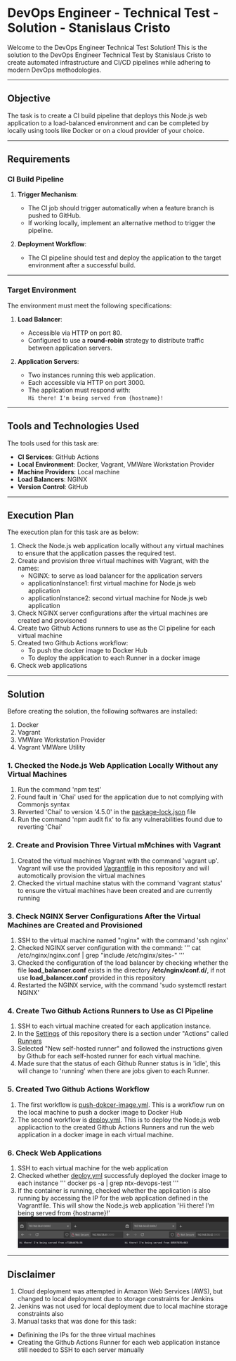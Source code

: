 # DevOps Engineer - Technical Test - Solution - Stanislaus Cristo

Welcome to the DevOps Engineer Technical Test Solution! 
This is the solution to the DevOps Engineer Technical Test by Stanislaus Cristo to create automated infrastructure and CI/CD pipelines while adhering to modern DevOps methodologies.

---

## Objective

The task is to create a CI build pipeline that deploys this Node.js web application to a load-balanced environment and can be completed by locally using tools like Docker or on a cloud provider of your choice.

---

## Requirements

### CI Build Pipeline

1. **Trigger Mechanism**:  
   - The CI job should trigger automatically when a feature branch is pushed to GitHub.  
   - If working locally, implement an alternative method to trigger the pipeline.

2. **Deployment Workflow**:  
   - The CI pipeline should test and deploy the application to the target environment after a successful build.

---

### Target Environment

The environment must meet the following specifications:

1. **Load Balancer**:
   - Accessible via HTTP on port 80.
   - Configured to use a **round-robin** strategy to distribute traffic between application servers.

2. **Application Servers**:
   - Two instances running this web application.
   - Each accessible via HTTP on port 3000.
   - The application must respond with:  
     `Hi there! I'm being served from {hostname}!`

---

## Tools and Technologies Used

The tools used for this task are:

- **CI Services**: GitHub Actions
- **Local Environment**: Docker, Vagrant, VMWare Workstation Provider
- **Machine Providers**: Local machine
- **Load Balancers**: NGINX
- **Version Control**: GitHub

---

## Execution Plan
The execution plan for this task are as below:
1. Check the Node.js web application locally without any virtual machines to ensure that the application passes the required test.
1. Create and provision three virtual machines with Vagrant, with the names:
   - NGINX: to serve as load balancer for the application servers
   - applicationInstance1: first virtual machine for Node.js web application
   - applicationInstance2: second virtual machine for Node.js web application
2. Check NGINX server configurations after the virtual machines are created and provisoned
3. Create two Github Actions runners to use as the CI pipeline for each virtual machine
4. Created two Github Actions workflow:
   - To push the docker image to Docker Hub
   - To deploy the application to each Runner in a docker image
5. Check web applications

---

## Solution

Before creating the solution, the following softwares are installed:
1. Docker
2. Vagrant
3. VMWare Workstation Provider
4. Vagrant VMWare Utility

### 1. Checked the Node.js Web Application Locally Without any Virtual Machines
1. Run the command 'npm test'
2. Found fault in 'Chai' used for the application due to not complying with Commonjs syntax
3. Reverted 'Chai' to version '4.5.0' in the [package-lock.json](package-lock.json) file
4. Run the command 'npm audit fix' to fix any vulnerabilities found due to reverting 'Chai'
   
### 2. Create and Provision Three Virtual mMchines with Vagrant
1. Created the virtual machines Vagrant with the command 'vagrant up'. Vagrant will use the provided [Vagrantfile](Vagrantfile) in this repository and will automotically provision the virtual machines
2. Checked the virtual machine status with the command 'vagrant status' to ensure the virtual machines have been created and are currently running

### 3. Check NGINX Server Configurations After the Virtual Machines are Created and Provisioned
1. SSH to the virtual machine named "nginx" with the command 'ssh nginx'
2. Checked NGINX server configuration with the command:
   '''
   cat /etc/nginx/nginx.conf | grep "include /etc/nginx/sites-"
   '''
3. Checked the configuration of the load balancer by checking whether the file **load_balancer.conf** exists in the directory **/etc/nginx/conf.d/**, if not use **load_balancer.conf** provided in this repository
4. Restarted the NGINX service, with the command 'sudo systemctl restart NGINX'

### 4. Create Two Github Actions Runners to Use as CI Pipeline
1. SSH to each virtual machine created for each application instance.
2. In the [Settings](https://github.com/stacristo/ntx-devops-test/settings) of this repository there is a section under "Actions" called [Runners](https://github.com/stacristo/ntx-devops-test/settings/actions/runners)
3. Selected "New self-hosted runner" and followed the instructions given by Github for each self-hosted runner for each virtual machine.
4. Made sure that the status of each Github Runner status is in 'idle', this will change to 'running' when there are jobs given to each Runner.

### 5. Created Two Github Actions Workflow
1. The first workflow is [push-dokcer-image.yml](.github/workflows/push-docker-image.yaml). This is a workflow run on the local machine to push a docker image to Docker Hub
2. The second workflow is [deploy.yml](.github/workflows/deploy.yml). This is to deploy the Node.js web applicaction to the created Github Actions Runners and run the web application in a docker image in each virtual machine.

### 6. Check Web Applications
1. SSH to each virtual machine for the web application
2. Checked whether [deploy.yml](.github/workflows/deploy.yml) successfuly deployed the docker image to each instance
   '''
   docker ps -a | grep ntx-devops-test
   '''
3. If the container is running, checked whether the application is also running by accessing the IP for the web application defined in the Vagrantfile. This will show the Node.js web application 'Hi there! I'm being served from {hostname}!'
   ![screenshot of deployment result](assets/images/applicationInstances.png)
   
---

## Disclaimer
1. Cloud deployment was attempted in Amazon Web Services (AWS), but changed to local deployment due to storage constraints for Jenkins
2. Jenkins was not used for local deployment due to local machine storage constraints also
3. Manual tasks that was done for this task:
  - Definining the IPs for the three virtual machines
  - Creating the Github Actions Runner for each web application instance still needed to SSH to each server manually 
